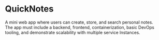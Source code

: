 # QuickNotes
A mini web app where users can create, store, and search personal notes. The app must include a backend, frontend, containerization, basic DevOps tooling, and demonstrate scalability with multiple service Instances.
